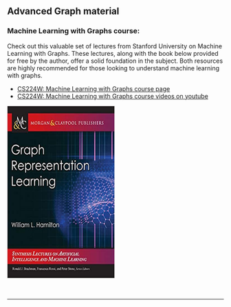     
## Advanced Graph material



    
### Machine Learning with Graphs course:
    
Check out this valuable set of lectures from Stanford University on Machine Learning with Graphs. These lectures, along with the book below provided for free by the author, offer a solid foundation in the subject. Both resources are highly recommended for those looking to understand machine learning with graphs.

- [CS224W: Machine Learning with Graphs course page](http://web.stanford.edu/class/cs224w/)
- [CS224W: Machine Learning with Graphs course videos on youtube](https://www.youtube.com/playlist?list=PLoROMvodv4rPLKxIpqhjhPgdQy7imNkDn)


<a href="https://www.cs.mcgill.ca/~wlh/grl_book/files/GRL_Book.pdf"><img src="pics/GRLBOOK.jpg" alt="Graph Representation Learning" width="250" height="400"></a>

<br>
    
---